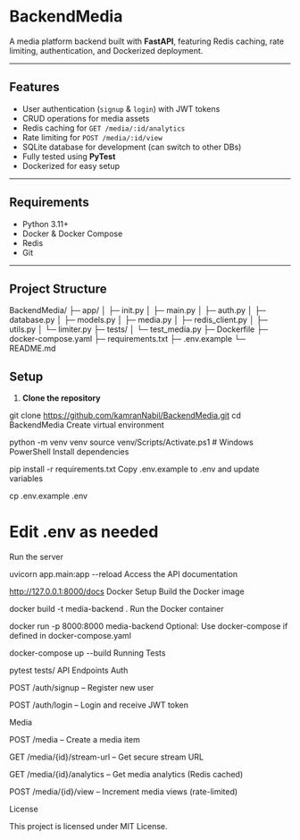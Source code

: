 # BackendMedia

A media platform backend built with **FastAPI**, featuring Redis caching, rate limiting, authentication, and Dockerized deployment.

---

## Features

- User authentication (`signup` & `login`) with JWT tokens
- CRUD operations for media assets
- Redis caching for `GET /media/:id/analytics`
- Rate limiting for `POST /media/:id/view`
- SQLite database for development (can switch to other DBs)
- Fully tested using **PyTest**
- Dockerized for easy setup

---

## Requirements

- Python 3.11+
- Docker & Docker Compose
- Redis
- Git

---

## Project Structure

BackendMedia/
├─ app/
│ ├─ init.py
│ ├─ main.py
│ ├─ auth.py
│ ├─ database.py
│ ├─ models.py
│ ├─ media.py
│ ├─ redis_client.py
│ ├─ utils.py
│ └─ limiter.py
├─ tests/
│ └─ test_media.py
├─ Dockerfile
├─ docker-compose.yaml
├─ requirements.txt
├─ .env.example
└─ README.md

## Setup

1. **Clone the repository**

git clone https://github.com/kamranNabil/BackendMedia.git
cd BackendMedia
Create virtual environment

python -m venv venv
source venv/Scripts/Activate.ps1  # Windows PowerShell
Install dependencies

pip install -r requirements.txt
Copy .env.example to .env and update variables

cp .env.example .env
# Edit .env as needed
Run the server

uvicorn app.main:app --reload
Access the API documentation

http://127.0.0.1:8000/docs
Docker Setup
Build the Docker image

docker build -t media-backend .
Run the Docker container

docker run -p 8000:8000 media-backend
Optional: Use docker-compose if defined in docker-compose.yaml

docker-compose up --build
Running Tests

pytest tests/
API Endpoints
Auth

POST /auth/signup – Register new user

POST /auth/login – Login and receive JWT token

Media

POST /media – Create a media item

GET /media/{id}/stream-url – Get secure stream URL

GET /media/{id}/analytics – Get media analytics (Redis cached)

POST /media/{id}/view – Increment media views (rate-limited)

License

This project is licensed under MIT License.
